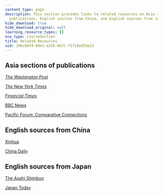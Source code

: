```yaml
---
content_type: page
description: This section provides links to related resources on Asia sections of
  publications, English sources from China, and English sources from Japan.
hide_download: true
hide_download_original: null
learning_resource_types: []
ocw_type: CourseSection
title: Related Resources
uid: 196c84f4-8de1-a316-b67c-f1fcbed53e21
---
```


Asia sections of publications
-----------------------------

[_The Washington Post_](http://www.washingtonpost.com/world/asia-pacific)

[_The New York Times_](http://www.nytimes.com/pages/world/asia/index.html)

[_Financial Times_](http://www.ft.com/intl/world/asia-pacific)

[BBC News](http://www.bbc.co.uk/news/world/asia/)

[Pacific Forum: Comparative Connections](http://csis.org/program/comparative-connections)

English sources from China
--------------------------

[Xinhua](http://www.chinaview.cn/)

[China Daily](http://usa.chinadaily.com.cn/)

English sources from Japan
--------------------------

[The Asahi Shimbun](http://www.asahi.com/english/)

[Japan Today](http://www.japantoday.com/)
